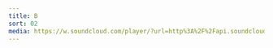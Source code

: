 ```yaml
---
title: B
sort: 02
media: https://w.soundcloud.com/player/?url=http%3A%2F%2Fapi.soundcloud.com%2Ftracks%2F76311521
---
```


